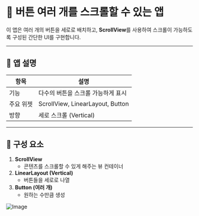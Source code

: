# 🔘 버튼 여러 개를 스크롤할 수 있는 앱

이 앱은 여러 개의 버튼을 세로로 배치하고, **ScrollView**를 사용하여 스크롤이 가능하도록 구성된 간단한 UI를 구현합니다.

---

## 📱 앱 설명

| 항목       | 설명                          |
|------------|-------------------------------|
| 기능       | 다수의 버튼을 스크롤 가능하게 표시 |
| 주요 위젯  | ScrollView, LinearLayout, Button |
| 방향       | 세로 스크롤 (Vertical)        |

---

## 🔧 구성 요소

1. **ScrollView**
   - 콘텐츠를 스크롤할 수 있게 해주는 뷰 컨테이너
2. **LinearLayout (Vertical)**
   - 버튼들을 세로로 나열
3. **Button (여러 개)**
   - 원하는 수만큼 생성

![Image](https://github.com/user-attachments/assets/ec68a289-08a8-4c51-8cd0-88056704a246)
